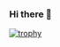 ### Hi there 👋

[![trophy](https://github-profile-trophy.vercel.app/?username=Blueve&theme=gruvbox)](https://github.com/ryo-ma/github-profile-trophy)

<!--
**Blueve/Blueve** is a ✨ _special_ ✨ repository because its `README.md` (this file) appears on your GitHub profile.

Here are some ideas to get you started:

- 🔭 I’m currently working on ...
- 🌱 I’m currently learning ...
- 👯 I’m looking to collaborate on ...
- 🤔 I’m looking for help with ...
- 💬 Ask me about ...
- 📫 How to reach me: ...
- 😄 Pronouns: ...
- ⚡ Fun fact: ...
-->
